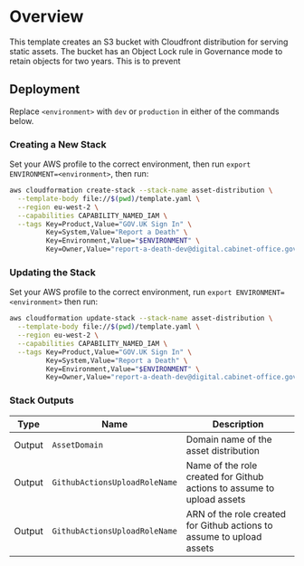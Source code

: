 # Overview

This template creates an S3 bucket with Cloudfront distribution for serving static assets. The bucket has an Object Lock
rule in Governance mode to retain objects for two years. This is to prevent

## Deployment

Replace `<environment>` with `dev` or `production` in either of the commands below.

### Creating a New Stack

Set your AWS profile to the correct environment, then run `export ENVIRONMENT=<environment>`, then run:

```bash
aws cloudformation create-stack --stack-name asset-distribution \
  --template-body file://$(pwd)/template.yaml \
  --region eu-west-2 \
  --capabilities CAPABILITY_NAMED_IAM \
  --tags Key=Product,Value="GOV.UK Sign In" \
         Key=System,Value="Report a Death" \
         Key=Environment,Value="$ENVIRONMENT" \
         Key=Owner,Value="report-a-death-dev@digital.cabinet-office.gov.uk"
```

### Updating the Stack

Set your AWS profile to the correct environment, run `export ENVIRONMENT=<environment>` then run:

```bash
aws cloudformation update-stack --stack-name asset-distribution \
  --template-body file://$(pwd)/template.yaml \
  --region eu-west-2 \
  --capabilities CAPABILITY_NAMED_IAM \
  --tags Key=Product,Value="GOV.UK Sign In" \
         Key=System,Value="Report a Death" \
         Key=Environment,Value="$ENVIRONMENT" \
         Key=Owner,Value="report-a-death-dev@digital.cabinet-office.gov.uk"
```

### Stack Outputs

| Type   | Name                          | Description                                                            |
|--------|-------------------------------|------------------------------------------------------------------------|
| Output | `AssetDomain`                 | Domain name of the asset distribution                                  |
| Output | `GithubActionsUploadRoleName` | Name of the role created for Github actions to assume to upload assets |
| Output | `GithubActionsUploadRoleName` | ARN of the role created for Github actions to assume to upload assets  |
